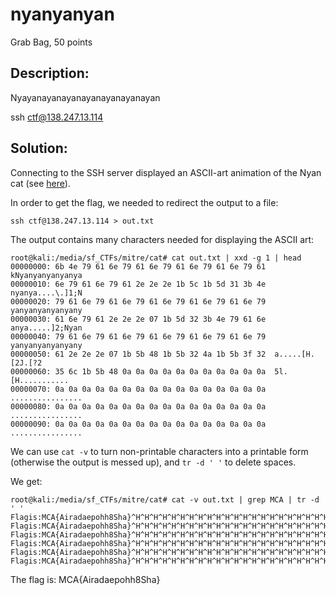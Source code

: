 # nyanyanyan
Grab Bag, 50 points

## Description:

Nyayanayanayanayanayanayanayan

ssh ctf@138.247.13.114

## Solution:

Connecting to the SSH server displayed an ASCII-art animation of the Nyan cat (see [here](https://nyancat.dakko.us/)).

In order to get the flag, we needed to redirect the output to a file:
```console
ssh ctf@138.247.13.114 > out.txt
```

The output contains many characters needed for displaying the ASCII art:
```
root@kali:/media/sf_CTFs/mitre/cat# cat out.txt | xxd -g 1 | head
00000000: 6b 4e 79 61 6e 79 61 6e 79 61 6e 79 61 6e 79 61  kNyanyanyanyanya
00000010: 6e 79 61 6e 79 61 2e 2e 2e 1b 5c 1b 5d 31 3b 4e  nyanya....\.]1;N
00000020: 79 61 6e 79 61 6e 79 61 6e 79 61 6e 79 61 6e 79  yanyanyanyanyany
00000030: 61 6e 79 61 2e 2e 2e 07 1b 5d 32 3b 4e 79 61 6e  anya.....]2;Nyan
00000040: 79 61 6e 79 61 6e 79 61 6e 79 61 6e 79 61 6e 79  yanyanyanyanyany
00000050: 61 2e 2e 2e 07 1b 5b 48 1b 5b 32 4a 1b 5b 3f 32  a.....[H.[2J.[?2
00000060: 35 6c 1b 5b 48 0a 0a 0a 0a 0a 0a 0a 0a 0a 0a 0a  5l.[H...........
00000070: 0a 0a 0a 0a 0a 0a 0a 0a 0a 0a 0a 0a 0a 0a 0a 0a  ................
00000080: 0a 0a 0a 0a 0a 0a 0a 0a 0a 0a 0a 0a 0a 0a 0a 0a  ................
00000090: 0a 0a 0a 0a 0a 0a 0a 0a 0a 0a 0a 0a 0a 0a 0a 0a  ................
```

We can use `cat -v` to turn non-printable characters into a printable form (otherwise the output is messed up), and `tr -d ' '` to delete spaces.

We get:
```console
root@kali:/media/sf_CTFs/mitre/cat# cat -v out.txt | grep MCA | tr -d ' '
Flagis:MCA{Airadaepohh8Sha}^H^H^H^H^H^H^H^H^H^H^H^H^H^H^H^H^H^H^H^H^H^H^H^H^H^H^H^H^[[1;37mYouhavenyanedfor0seconds!^[[J^[[0m^[[H
Flagis:MCA{Airadaepohh8Sha}^H^H^H^H^H^H^H^H^H^H^H^H^H^H^H^H^H^H^H^H^H^H^H^H^H^H^H^H^[[1;37mYouhavenyanedfor0seconds!^[[J^[[0m^[[H
Flagis:MCA{Airadaepohh8Sha}^H^H^H^H^H^H^H^H^H^H^H^H^H^H^H^H^H^H^H^H^H^H^H^H^H^H^H^H^[[1;37mYouhavenyanedfor0seconds!^[[J^[[0m^[[H
Flagis:MCA{Airadaepohh8Sha}^H^H^H^H^H^H^H^H^H^H^H^H^H^H^H^H^H^H^H^H^H^H^H^H^H^H^H^H^[[1;37mYouhavenyanedfor0seconds!^[[J^[[0m^[[H
Flagis:MCA{Airadaepohh8Sha}^H^H^H^H^H^H^H^H^H^H^H^H^H^H^H^H^H^H^H^H^H^H^H^H^H^H^H^H^[[1;37mYouhavenyanedfor1seconds!^[[J^[[0m^[[H
Flagis:MCA{Airadaepohh8Sha}^H^H^H^H^H^H^H^H^H^H^H^H^H^H^H^H^H^H^H^H^H^H^H^H^H^H^H^H^[[1;37mYouhavenyanedfor1seconds!^[[J^[[0m^[[H
```

The flag is: MCA{Airadaepohh8Sha}